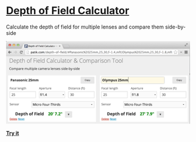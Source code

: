 # [Depth of Field Calculator](http://patik.com/dof/)

Calculate the depth of field for multiple lenses and compare them side-by-side

[![Screenshot of two lens configurations](docs/images/screenshot.png "Lens comparison")](http://patik.com/dof/#30,Panasonic%2025mm,25,f-1.4,mft;Olympus%2025mm,25,f-1.8,mft)

**[Try it](http://patik.com/dof/)**
